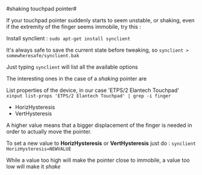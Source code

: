 #shaking touchpad pointer#

If your touchpad pointer suddenly starts to seem unstable, or shaking,
even if the extremity of the finger seems immobile, try this :

Install synclient : 
```sudo apt-get install synclient```

It's always safe to save the current state before tweaking, so
```synclient > somewheresafe/synclient.bak```

Just typing
```synclient```
will list all the available options

The interesting ones in the case of a *shaking* pointer are 

List properties of the device, in our case 'ETPS/2 Elantech Touchpad'
```xinput list-props 'ETPS/2 Elantech Touchpad' | grep -i finger```
- HorizHysteresis
- VertHysteresis

A higher value means that a bigger displacement of the finger is needed in order to actually move the pointer.

To set a new value to **HorizHysteresis** or **VertHysteresis** just do :
```synclient HorizHysteresis=NEWVALUE```

While a value too high will make the pointer close to immobile, a value too low will make it *shake* 